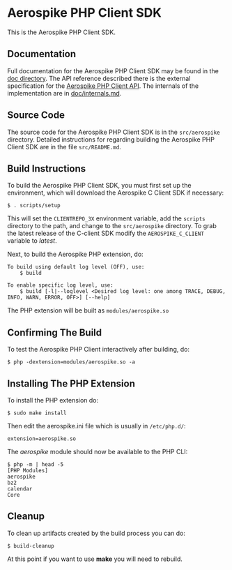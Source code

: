 # Aerospike PHP Client SDK

This is the Aerospike PHP Client SDK.

## Documentation

Full documentation for the Aerospike PHP Client SDK may be found in the
[doc directory](doc/README.md).  The API reference described there is the external
specification for the [Aerospike PHP Client API](doc/aerospike.md).  The internals of the
implementation are in [doc/internals.md](doc/internals.md).

## Source Code

The source code for the Aerospike PHP Client SDK is in the
`src/aerospike` directory.  Detailed instructions for regarding building
the Aerospike PHP Client SDK are in the file `src/README.md`.

## Build Instructions

To build the Aerospike PHP Client SDK, you must first set up the
environment, which will download the Aerospike C Client SDK if
necessary:

	$ . scripts/setup

This will set the `CLIENTREPO_3X` environment variable, add the `scripts` 
directory to the path, and change to the `src/aerospike` directory.
To grab the latest release of the C-client SDK modify the `AEROSPIKE_C_CLIENT`
variable to *latest*.

Next, to build the Aerospike PHP extension, do:

    To build using default log level (OFF), use:
	    $ build

    To enable specific log level, use:
        $ build [-l|--loglevel <Desired log level: one among TRACE, DEBUG, INFO, WARN, ERROR, OFF>] [--help]

The PHP extension will be built as `modules/aerospike.so`

## Confirming The Build

To test the Aerospike PHP Client interactively after building, do:

	$ php -dextension=modules/aerospike.so -a

## Installing The PHP Extension

To install the PHP extension do:

	$ sudo make install

Then edit the aerospike.ini file which is usually in `/etc/php.d/`:

	extension=aerospike.so

The *aerospike* module should now be available to the PHP CLI:

	$ php -m | head -5
	[PHP Modules]
	aerospike
	bz2
	calendar
	Core

## Cleanup

To clean up artifacts created by the build process you can do:

	$ build-cleanup

At this point if you want to use **make** you will need to rebuild.

